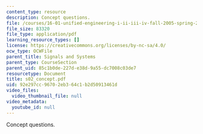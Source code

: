 ```yaml
---
content_type: resource
description: Concept questions.
file: /courses/16-01-unified-engineering-i-ii-iii-iv-fall-2005-spring-2006/92e297cc96702eb364c1b2d50913461d_s02_concept.pdf
file_size: 83320
file_type: application/pdf
learning_resource_types: []
license: https://creativecommons.org/licenses/by-nc-sa/4.0/
ocw_type: OCWFile
parent_title: Signals and Systems
parent_type: CourseSection
parent_uid: 85c1b0de-227d-e38d-9a55-dc7008c03de7
resourcetype: Document
title: s02_concept.pdf
uid: 92e297cc-9670-2eb3-64c1-b2d50913461d
video_files:
  video_thumbnail_file: null
video_metadata:
  youtube_id: null
---
```

Concept questions.
